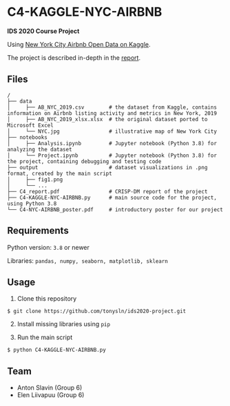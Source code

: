 # C4-KAGGLE-NYC-AIRBNB

**IDS 2020 Course Project**

Using [New York City Airbnb Open Data on Kaggle](https://www.kaggle.com/dgomonov/new-york-city-airbnb-open-data).

The project is described in-depth in the [report](https://github.com/tonysln/ids2020-project/blob/main/C4_report.pdf).


## Files
```shell
/
├── data
│     ├── AB_NYC_2019.csv        # the dataset from Kaggle, contains information on Airbnb listing activity and metrics in New York, 2019
│     ├── AB_NYC_2019_xlsx.xlsx  # the original dataset ported to Microsoft Excel
│     └── NYC.jpg                # illustrative map of New York City
├── notebooks
│     ├── Analysis.ipynb         # Jupyter notebook (Python 3.8) for analyzing the dataset
│     └── Project.ipynb          # Jupyter notebook (Python 3.8) for the project, containing debugging and testing code
├── output                       # dataset visualizations in .png format, created by the main script
│     ├── fig1.png
│     └── ...
├── C4_report.pdf                # CRISP-DM report of the project
├── C4-KAGGLE-NYC-AIRBNB.py      # main source code for the project, using Python 3.8
└──	C4-NYC-AIRBNB_poster.pdf     # introductory poster for our project
```

## Requirements

Python version: `3.8` or newer

Libraries: `pandas, numpy, seaborn, matplotlib, sklearn`

## Usage

1. Clone this repository

```shell
$ git clone https://github.com/tonysln/ids2020-project.git
```

2. Install missing libraries using `pip`

3. Run the main script

```shell
$ python C4-KAGGLE-NYC-AIRBNB.py
```

## Team
* Anton Slavin (Group 6)
* Elen Liivapuu (Group 6)
